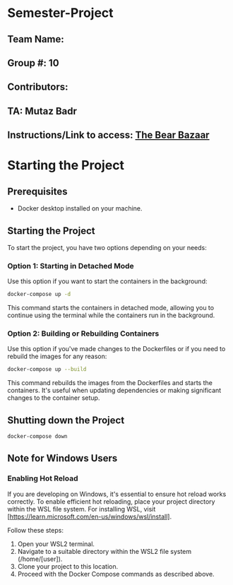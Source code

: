 # Semester-Project

## Team Name: <Insert Here>

## Group #: 10

## Contributors: <Insert Here>

## TA: Mutaz Badr

## Instructions/Link to access: [The Bear Bazaar](https://www.thebearbazaar.com)

# Starting the Project

## Prerequisites

- Docker desktop installed on your machine.

## Starting the Project

To start the project, you have two options depending on your needs:

### Option 1: Starting in Detached Mode

Use this option if you want to start the containers in the background:

```bash
docker-compose up -d
```

This command starts the containers in detached mode, allowing you to continue using the terminal while the containers run in the background.

### Option 2: Building or Rebuilding Containers

Use this option if you've made changes to the Dockerfiles or if you need to rebuild the images for any reason:

```bash
docker-compose up --build
```

This command rebuilds the images from the Dockerfiles and starts the containers. It's useful when updating dependencies or making significant changes to the container setup.

## Shutting down the Project

```bash
docker-compose down
```

## Note for Windows Users

### Enabling Hot Reload

If you are developing on Windows, it's essential to ensure hot reload works correctly. To enable efficient hot reloading, place your project directory within the WSL file system. For installing WSL, visit [https://learn.microsoft.com/en-us/windows/wsl/install].

Follow these steps:

1. Open your WSL2 terminal.
2. Navigate to a suitable directory within the WSL2 file system (/home/[user]).
3. Clone your project to this location.
4. Proceed with the Docker Compose commands as described above.
